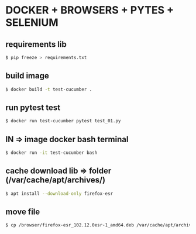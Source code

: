 # DOCKER + BROWSERS + PYTES + SELENIUM

## requirements lib
```bash
$ pip freeze > requirements.txt
```
## build image
```bash
$ docker build -t test-cucumber .
```
## run pytest test
```bash
$ docker run test-cucumber pytest test_01.py
```
## IN => image docker bash terminal
```bash
$ docker run -it test-cucumber bash
```
## cache download lib => folder (/var/cache/apt/archives/)
```bash
$ apt install --download-only firefox-esr
```
## move file
```bash
$ cp /browser/firefox-esr_102.12.0esr-1_amd64.deb /var/cache/apt/archives
```


